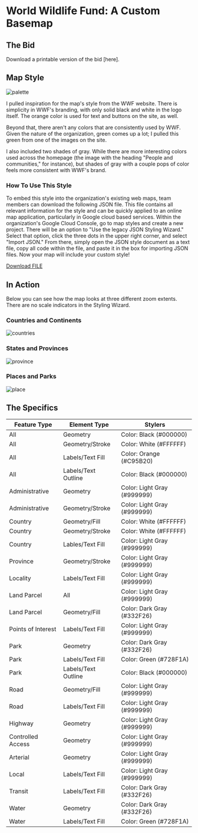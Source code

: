 # World Wildlife Fund: A Custom Basemap

## The Bid

Download a printable version of the bid [here].

## Map Style

![palette](https://taypopp.github.io/Popp-Portfolio/palette.png)

I pulled inspiration for the map's style from the WWF website. There is simplicity in WWF's branding, with only solid black and white in the logo itself. The orange color is used for text and buttons on the site, as well.

Beyond that, there aren't any colors that are consistently used by WWF. Given the nature of the organization, green comes up a lot; I pulled this green from one of the images on the site.

I also included two shades of gray. While there are more interesting colors used across the homepage (the image with the heading "People and communities," for instance), but shades of gray with a couple pops of color feels more consistent with WWF's brand.

### How To Use This Style

To embed this style into the organization's existing web maps, team members can download the following JSON file. This file contains all relevant information for the style and can be quickly applied to an online map application, particularly in Google cloud based services. Within the organization's Google Cloud Console, go to map styles and create a new project. There will be an option to "Use the legacy JSON Styling Wizard." Select that option, click the three dots in the upper right corner, and select "Import JSON." From there, simply open the JSON style document as a text file, copy all code within the file, and paste it in the box for importing JSON files. Now your map will include your custom style!

<a id="raw-url" href="https://taypopp.github.io/Popp-Portfolio/WWFbasemap.json">Download FILE</a>

## In Action

Below you can see how the map looks at three different zoom extents. There are no scale indicators in the Styling Wizard.

### Countries and Continents

![countries](https://taypopp.github.io/Popp-Portfolio/countries.png)

### States and Provinces

![province](https://taypopp.github.io/Popp-Portfolio/province.png)

### Places and Parks

![place](https://taypopp.github.io/Popp-Portfolio/place.png)

## The Specifics

| Feature Type | Element Type | Stylers |
| ------------- | ------------- | ------------- |
| All | Geometry | Color: Black (#000000) |
| All | Geometry/Stroke | Color: White (#FFFFFF) |
| All | Labels/Text Fill | Color: Orange (#C95B20) |
| All | Labels/Text Outline | Color: Black (#000000) |
| Administrative | Geometry | Color: Light Gray (#999999) |
| Administrative | Geometry/Stroke | Color: Light Gray (#999999) |
| Country | Geometry/Fill | Color: White (#FFFFFF) |
| Country | Geometry/Stroke | Color: White (#FFFFFF) |
| Country | Lables/Text Fill | Color: Light Gray (#999999) |
| Province | Geometry/Stroke | Color: Light Gray (#999999) |
| Locality | Labels/Text Fill | Color: Light Gray (#999999) |
| Land Parcel | All | Color: Light Gray (#999999) |
| Land Parcel | Geometry/Fill | Color: Dark Gray (#332F26) |
| Points of Interest | Labels/Text Fill | Color: Light Gray (#999999) |
| Park | Geometry | Color: Dark Gray (#332F26) |
| Park | Labels/Text Fill | Color: Green (#728F1A) |
| Park | Labels/Text Outline | Color: Black (#000000) |
| Road | Geometry/Fill | Color: Light Gray (#999999) |
| Road | Labels/Text Fill | Color: Light Gray (#999999) |
| Highway | Geometry | Color: Light Gray (#999999) |
| Controlled Access | Geometry | Color: Light Gray (#999999) |
| Arterial | Geometry | Color: Light Gray (#999999) |
| Local | Labels/Text Fill | Color: Light Gray (#999999) |
| Transit | Labels/Text Fill | Color: Dark Gray (#332F26) |
| Water | Geometry | Color: Dark Gray (#332F26) |
| Water | Labels/Text Fill | Color: Green (#728F1A) |
